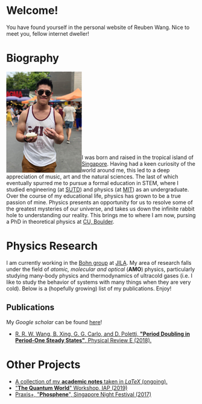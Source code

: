 # Welcome! 

You have found yourself in the personal website of Reuben Wang. Nice to meet you, fellow internet dweller!

# Biography

<img align="left" src="Images/casual_portrait.jpg" width="200"> 
<br/><br/><br/><br/><br/><br/><br/><br/><br/><br/><br/><br/>

I was born and raised in the tropical island of [Singapore](https://www.visitsingapore.com/en/). Having had a keen curiosity of the world around me, this led to a deep appreciation of music, art and the natural sciences. The last of which eventually spurred me to pursue a formal education in STEM, where I studied engineering (at [SUTD](https://www.sutd.edu.sg/)) and physics (at [MIT](http://www.mit.edu/)) as an undergraduate. Over the course of my educational life, physics has grown to be a true passion of mine. Physics presents an opportunity for us to resolve some of the greatest mysteries of our universe, and takes us down the infinite rabbit hole to understanding our reality. This brings me to where I am now, pursing a PhD in theoretical physics at [CU, Boulder](https://www.colorado.edu/). 


# Physics Research

I am currently working in the [Bohn group](http://grizzly.colorado.edu/) at [JILA](https://jila.colorado.edu/). My area of research falls under the field of *atomic, molecular and optical* (**AMO**) physics, particularly studying many-body physics and thermodynamics of ultracold gases (i.e. I like to study the behavior of systems with many things when they are very cold). Below is a (hopefully growing) list of my publications. Enjoy! 

## Publications

My *Google scholar* can be found [here](https://scholar.google.com/citations?user=wX9sdjwAAAAJ&hl=en)!

* [R. R. W. Wang, B. Xing, G. G. Carlo, and D. Poletti, **"Period Doubling in Period-One Steady States"**, Physical Review E (2018).](https://journals.aps.org/pre/abstract/10.1103/PhysRevE.97.020202)

# Other Projects

* [A collection of my **academic notes** taken in *LaTeX* (ongoing).](./AcademicNotes/AcademicNotes.md)
* ["**The Quantum World**" Workshop, IAP (2019)](./TQW/TQW.md)
* [Praxis+, "**Phosphene**", Singapore Night Festival (2017)](https://www.youth.sg/Users/P/R/PraxisPlus/2017/8/The-story-behind-Phosphene)

